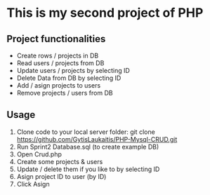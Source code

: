 # This is my second project of PHP

## Project functionalities

* Create rows / projects in DB
* Read users / projects from DB
* Update users / projects  by selecting ID
* Delete Data from DB by selecting ID
* Add / asign projects to users
* Remove projects / users from DB

## Usage
 1. Clone code to your local server folder: git clone https://github.com/GytisLaukaitis/PHP-Mysql-CRUD.git
 2. Run Sprint2 Database.sql (to create example DB)
 3. Open Crud.php
 4. Create some projects & users
 5. Update / delete them if you like to by selecting ID
 6. Asign project ID to user (by ID) 
 7. Click Asign

